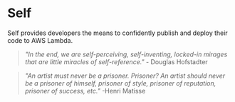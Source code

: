 # Self

Self provides developers the means to confidently publish and deploy their code to AWS Lambda.


> *"In the end, we are self-perceiving, self-inventing, locked-in mirages that are little miracles of self-reference."* - Douglas Hofstadter

> *"An artist must never be a prisoner. Prisoner? An artist should never be a prisoner of himself, prisoner of style, prisoner of reputation, prisoner of success, etc."* -Henri Matisse

